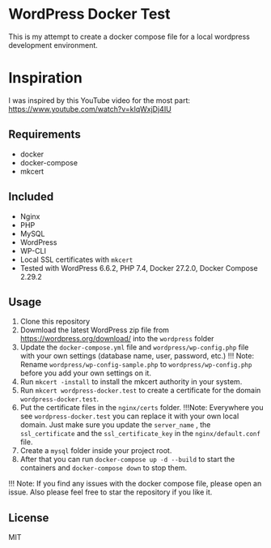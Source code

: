 # WordPress Docker Test

This is my attempt to create a docker compose file for a local wordpress development environment.

# Inspiration

I was inspired by this YouTube video for the most part: https://www.youtube.com/watch?v=kIqWxjDj4IU

## Requirements

- docker
- docker-compose
- mkcert

## Included

- Nginx
- PHP
- MySQL
- WordPress
- WP-CLI
- Local SSL certificates with `mkcert`
- Tested with WordPress 6.6.2, PHP 7.4, Docker 27.2.0, Docker Compose 2.29.2

## Usage

1. Clone this repository
2. Dowmload the latest WordPress zip file from https://wordpress.org/download/ into the `wordpress` folder
3. Update the `docker-compose.yml` file and `wordpress/wp-config.php` file with your own settings (database name, user, password, etc.)
   !!! Note: Rename `wordpress/wp-config-sample.php` to `wordpress/wp-config.php` before you add your own settings on it.
4. Run `mkcert -install` to install the mkcert authority in your system.
5. Run `mkcert wordpress-docker.test` to create a certificate for the domain `wordpress-docker.test`.
6. Put the certificate files in the `nginx/certs` folder.
   !!!Note: Everywhere you see `wordpress-docker.test` you can replace it with your own local domain. Just make sure you update the `server_name`
   , the `ssl_certificate` and the `ssl_certificate_key` in the `nginx/default.conf` file.
7. Create a `mysql` folder inside your project root.
8. After that you can run `docker-compose up -d --build` to start the containers and `docker-compose down` to stop them.

!!! Note: If you find any issues with the docker compose file, please open an issue. Also please feel free to star the repository if you like it.

## License

MIT
